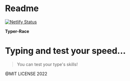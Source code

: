 # Readme 
[![Netlify Status](https://api.netlify.com/api/v1/badges/4e6b7e55-1bf7-4eb0-8123-edf1f3966c97/deploy-status)](https://app.netlify.com/sites/typer-racer/deploys)

**Typer-Race** 

# Typing and test your speed...
>You can test your type's skills!

@MIT LICENSE 2022

